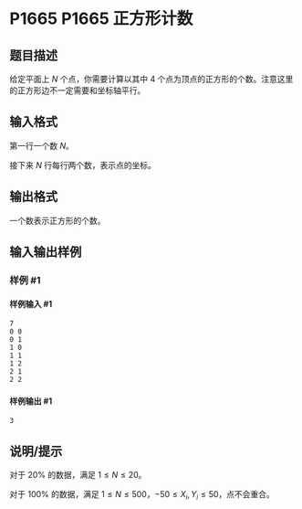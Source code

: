# P1665 P1665 正方形计数

## 题目描述

给定平面上 $N$ 个点，你需要计算以其中 $4$ 个点为顶点的正方形的个数。注意这里的正方形边不一定需要和坐标轴平行。


## 输入格式

第一行一个数 $N$。

接下来 $N$ 行每行两个数，表示点的坐标。


## 输出格式

一个数表示正方形的个数。


## 输入输出样例

### 样例 #1

#### 样例输入 #1

```
7
0 0
0 1
1 0
1 1
1 2
2 1
2 2
```

#### 样例输出 #1

```
3
```

## 说明/提示

对于 $20\%$ 的数据，满足 $1\leq N\leq 20$。

对于 $100\%$ 的数据，满足 $1\leq N\leq 500$，$-50\leq X_i, Y_i\leq 50$，点不会重合。
